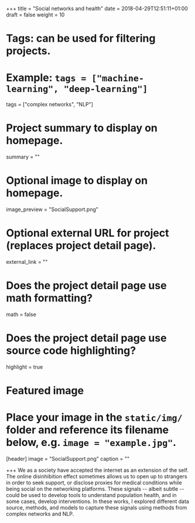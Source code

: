 +++
title = "Social networks and health"
date = 2018-04-29T12:51:11+01:00
draft = false
weight = 10
# Tags: can be used for filtering projects.
# Example: `tags = ["machine-learning", "deep-learning"]`
tags = ["complex networks", "NLP"]

# Project summary to display on homepage.
summary = ""

# Optional image to display on homepage.
image_preview = "SocialSupport.png"

# Optional external URL for project (replaces project detail page).
external_link = ""

# Does the project detail page use math formatting?
math = false

# Does the project detail page use source code highlighting?
highlight = true

# Featured image
# Place your image in the `static/img/` folder and reference its filename below, e.g. `image = "example.jpg"`.
[header]
image = "SocialSupport.png"
caption = ""

+++
We as a society have accepted the internet as an extension of the self. The online disinhibition effect sometimes allows us to open up to strangers in order to seek support, or disclose proxies for medical conditions while being social on the networking platforms. These signals -- albeit subtle -- could be used to develop tools to understand population health, and in some cases, develop interventions. In these works, I explored different data source, methods, and models to capture these signals using methods from complex networks and NLP.